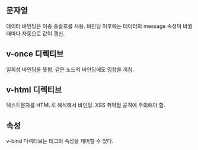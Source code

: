 ## 문자열
데이터 바인딩은 이중 중괄호를 사용.
바인딩 이후에는 데이터의 message 속성이 바뀔 때마다 자동으로 값이 갱신.

## v-once 디렉티브
일회성 바인딩을 뜻함.
같은 노드의 바인딩에도 영향을 끼침.

## v-html 디렉티브
텍스트문자를 HTML로 해석해서 바인딩.
XSS 취약점 공격에 주의해야 함.

## 속성
v-bind 디렉티브는 태그의 속성을 제어할 수 있다.
